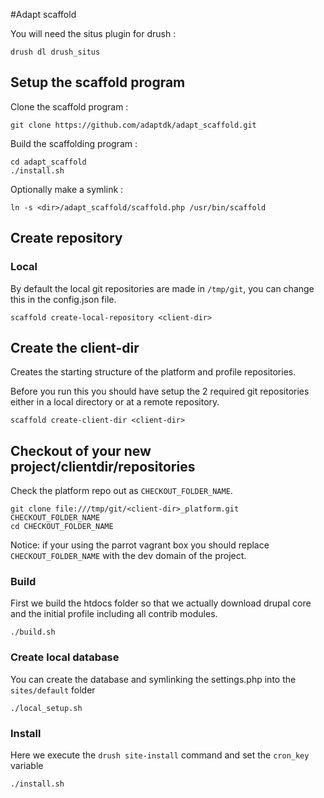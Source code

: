 #Adapt scaffold

You will need the situs plugin for drush :

    drush dl drush_situs
 
## Setup the scaffold program 
    
Clone the scaffold program :

    git clone https://github.com/adaptdk/adapt_scaffold.git

Build the scaffolding program :

    cd adapt_scaffold
    ./install.sh

Optionally make a symlink :
 
    ln -s <dir>/adapt_scaffold/scaffold.php /usr/bin/scaffold

## Create repository

### Local
    
By default the local git repositories are made in ```/tmp/git```, you can change this in the config.json file.

    scaffold create-local-repository <client-dir>
    
## Create the client-dir
Creates the starting structure of the platform and profile repositories.

Before you run this you should have setup the 2 required git repositories either in a local directory or at a remote repository.

    scaffold create-client-dir <client-dir>

## Checkout of your new project/clientdir/repositories
Check the platform repo out as ```CHECKOUT_FOLDER_NAME```.

    git clone file:///tmp/git/<client-dir>_platform.git CHECKOUT_FOLDER_NAME
    cd CHECKOUT_FOLDER_NAME
    
Notice: if your using the parrot vagrant box you should replace ```CHECKOUT_FOLDER_NAME``` with the dev domain of the project.

### Build
First we build the htdocs folder so that we actually download drupal core and the initial profile including all contrib modules.

    ./build.sh

### Create local database
You can create the database and symlinking the settings.php into the ```sites/default``` folder

    ./local_setup.sh

### Install
Here we execute the ```drush site-install``` command and set the ```cron_key``` variable

    ./install.sh

